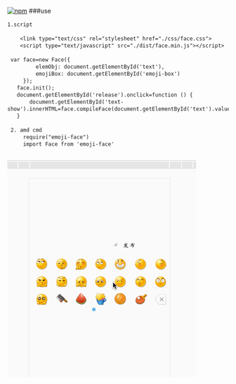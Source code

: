 [![npm](https://img.shields.io/npm/l/express.svg)]()
###use

```
1.script

    <link type="text/css" rel="stylesheet" href="./css/face.css">
	<script type="text/javascript" src="./dist/face.min.js"></script>

 var face=new Face({
         elemObj: document.getElementById('text'),
         emojiBox: document.getElementById('emoji-box')
     });
   face.init();
   document.getElementById('release').onclick=function () {
       document.getElementById('text-show').innerHTML=face.compileFace(document.getElementById('text').value);
   }
  
 2. amd cmd
	 require("emoji-face")
 	 import Face from 'emoji-face'
 	
```
  ![](./images/demoimg/demo.gif)
  

